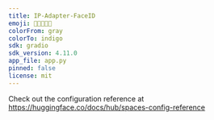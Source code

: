 ```yaml
---
title: IP-Adapter-FaceID
emoji: 🧑🏿🧑🏽‍🦱
colorFrom: gray
colorTo: indigo
sdk: gradio
sdk_version: 4.11.0
app_file: app.py
pinned: false
license: mit
---
```


Check out the configuration reference at https://huggingface.co/docs/hub/spaces-config-reference
